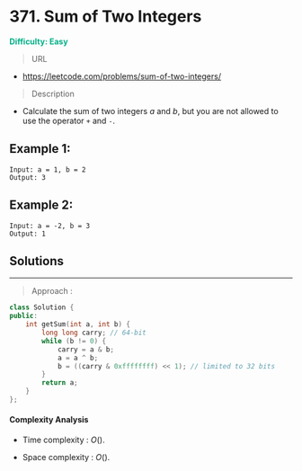 # 371. Sum of Two Integers
**<font color=#00B086>Difficulty: Easy</font>**
> URL
* https://leetcode.com/problems/sum-of-two-integers/
> Description

* Calculate the sum of two integers *a* and *b*, but you are not allowed to use the operator ```+``` and ```-```.

## Example 1:
```
Input: a = 1, b = 2
Output: 3
```
## Example 2:
```
Input: a = -2, b = 3
Output: 1
```

## Solutions
---
> Approach :
```cpp
class Solution {
public:
    int getSum(int a, int b) {
        long long carry; // 64-bit
        while (b != 0) {
            carry = a & b;
            a = a ^ b;
            b = ((carry & 0xffffffff) << 1); // limited to 32 bits
        }
        return a;
    }
};
```
#### Complexity Analysis
* Time complexity : $O()$.

* Space complexity : $O()$.
